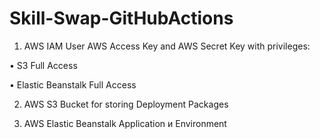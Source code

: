 # Skill-Swap-GitHubActions


1. AWS IAM User AWS Access Key and AWS Secret Key with privileges:

• S3 Full Access

• Elastic Beanstalk Full Access

2. AWS S3 Bucket for storing Deployment Packages

3. AWS Elastic Beanstalk Application и Environment
